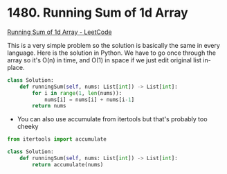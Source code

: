 # 1480. Running Sum of 1d Array
[Running Sum of 1d Array - LeetCode](https://leetcode.com/problems/running-sum-of-1d-array/description/?envType=study-plan&id=level-1)

This is a very simple problem so the solution is basically the same in every language.
Here is the solution in Python. We have to go once through the array so it's O(n) in time, and O(1) in space if we just edit original list in-place.

```python
class Solution:
    def runningSum(self, nums: List[int]) -> List[int]:
        for i in range(1, len(nums)):
            nums[i] = nums[i] + nums[i-1]
        return nums
```

- You can also use accumulate from itertools but that's probably too cheeky
```python
from itertools import accumulate

class Solution:
    def runningSum(self, nums: List[int]) -> List[int]:
        return accumulate(nums)
```